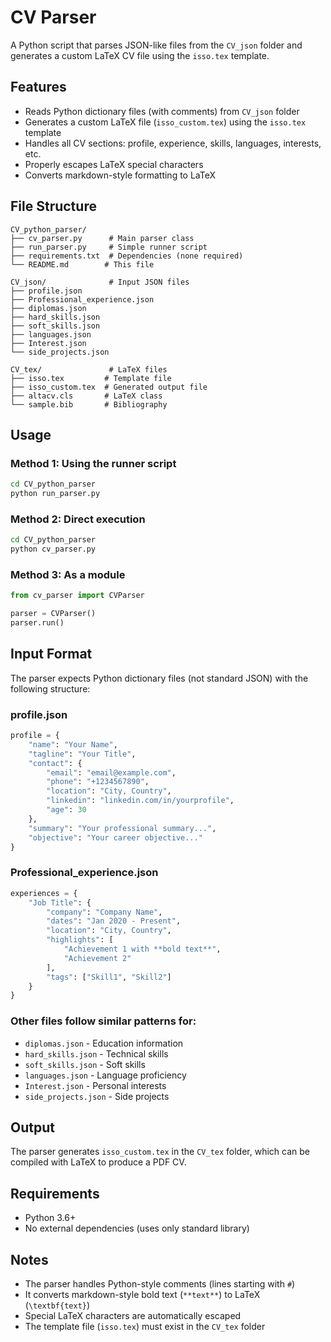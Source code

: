 # CV Parser

A Python script that parses JSON-like files from the `CV_json` folder and generates a custom LaTeX CV file using the `isso.tex` template.

## Features

- Reads Python dictionary files (with comments) from `CV_json` folder
- Generates a custom LaTeX file (`isso_custom.tex`) using the `isso.tex` template
- Handles all CV sections: profile, experience, skills, languages, interests, etc.
- Properly escapes LaTeX special characters
- Converts markdown-style formatting to LaTeX

## File Structure

```
CV_python_parser/
├── cv_parser.py      # Main parser class
├── run_parser.py     # Simple runner script
├── requirements.txt  # Dependencies (none required)
└── README.md        # This file

CV_json/              # Input JSON files
├── profile.json
├── Professional_experience.json
├── diplomas.json
├── hard_skills.json
├── soft_skills.json
├── languages.json
├── Interest.json
└── side_projects.json

CV_tex/               # LaTeX files
├── isso.tex         # Template file
├── isso_custom.tex  # Generated output file
├── altacv.cls       # LaTeX class
└── sample.bib       # Bibliography
```

## Usage

### Method 1: Using the runner script
```bash
cd CV_python_parser
python run_parser.py
```

### Method 2: Direct execution
```bash
cd CV_python_parser
python cv_parser.py
```

### Method 3: As a module
```python
from cv_parser import CVParser

parser = CVParser()
parser.run()
```

## Input Format

The parser expects Python dictionary files (not standard JSON) with the following structure:

### profile.json
```python
profile = {
    "name": "Your Name",
    "tagline": "Your Title",
    "contact": {
        "email": "email@example.com",
        "phone": "+1234567890",
        "location": "City, Country",
        "linkedin": "linkedin.com/in/yourprofile",
        "age": 30
    },
    "summary": "Your professional summary...",
    "objective": "Your career objective..."
}
```

### Professional_experience.json
```python
experiences = {
    "Job Title": {
        "company": "Company Name",
        "dates": "Jan 2020 - Present",
        "location": "City, Country",
        "highlights": [
            "Achievement 1 with **bold text**",
            "Achievement 2"
        ],
        "tags": ["Skill1", "Skill2"]
    }
}
```

### Other files follow similar patterns for:
- `diplomas.json` - Education information
- `hard_skills.json` - Technical skills
- `soft_skills.json` - Soft skills
- `languages.json` - Language proficiency
- `Interest.json` - Personal interests
- `side_projects.json` - Side projects

## Output

The parser generates `isso_custom.tex` in the `CV_tex` folder, which can be compiled with LaTeX to produce a PDF CV.

## Requirements

- Python 3.6+
- No external dependencies (uses only standard library)

## Notes

- The parser handles Python-style comments (lines starting with `#`)
- It converts markdown-style bold text (`**text**`) to LaTeX (`\textbf{text}`)
- Special LaTeX characters are automatically escaped
- The template file (`isso.tex`) must exist in the `CV_tex` folder 